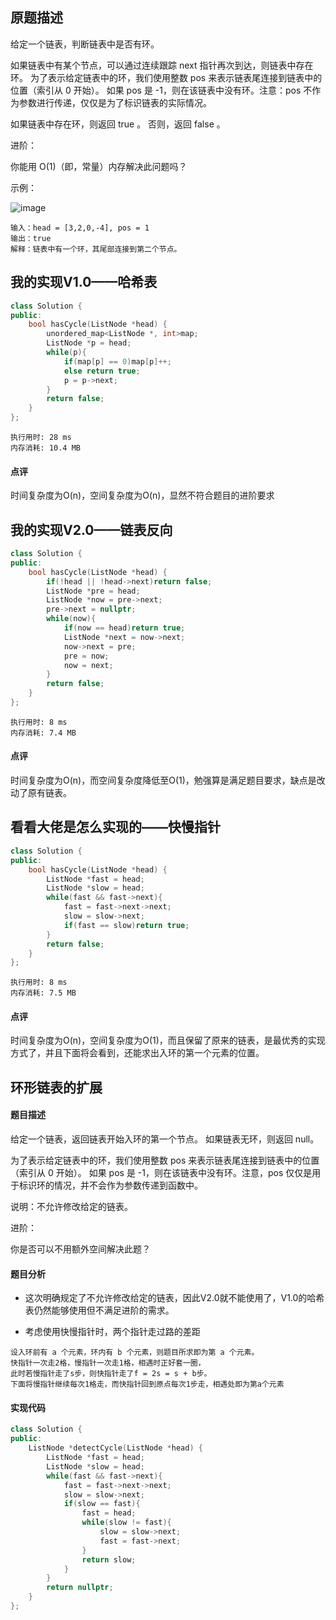 ## 原题描述
给定一个链表，判断链表中是否有环。

如果链表中有某个节点，可以通过连续跟踪 next 指针再次到达，则链表中存在环。 为了表示给定链表中的环，我们使用整数 pos 来表示链表尾连接到链表中的位置（索引从 0 开始）。 如果 pos 是 -1，则在该链表中没有环。注意：pos 不作为参数进行传递，仅仅是为了标识链表的实际情况。

如果链表中存在环，则返回 true 。 否则，返回 false 。


进阶：

你能用 O(1)（即，常量）内存解决此问题吗？

示例：

![image](https://assets.leetcode-cn.com/aliyun-lc-upload/uploads/2018/12/07/circularlinkedlist.png)

```
输入：head = [3,2,0,-4], pos = 1
输出：true
解释：链表中有一个环，其尾部连接到第二个节点。
```

## 我的实现V1.0——哈希表

```cpp
class Solution {
public:
    bool hasCycle(ListNode *head) {
        unordered_map<ListNode *, int>map;
        ListNode *p = head;
        while(p){
            if(map[p] == 0)map[p]++;
            else return true;
            p = p->next;
        }
        return false;
    }
};
```

```
执行用时: 28 ms
内存消耗: 10.4 MB
```

#### 点评
时间复杂度为O(n)，空间复杂度为O(n)，显然不符合题目的进阶要求

## 我的实现V2.0——链表反向

```cpp
class Solution {
public:
    bool hasCycle(ListNode *head) {
        if(!head || !head->next)return false;
        ListNode *pre = head;
        ListNode *now = pre->next;
        pre->next = nullptr;
        while(now){
            if(now == head)return true;
            ListNode *next = now->next;
            now->next = pre;
            pre = now;
            now = next;
        }
        return false;
    }
};
```

```
执行用时: 8 ms
内存消耗: 7.4 MB
```

#### 点评
时间复杂度为O(n)，而空间复杂度降低至O(1)，勉强算是满足题目要求，缺点是改动了原有链表。

## 看看大佬是怎么实现的——快慢指针

```cpp
class Solution {
public:
    bool hasCycle(ListNode *head) {
        ListNode *fast = head;
        ListNode *slow = head;
        while(fast && fast->next){
            fast = fast->next->next;
            slow = slow->next;
            if(fast == slow)return true;
        }
        return false;
    }
};
```

```
执行用时: 8 ms
内存消耗: 7.5 MB
```

#### 点评
时间复杂度为O(n)，空间复杂度为O(1)，而且保留了原来的链表，是最优秀的实现方式了，并且下面将会看到，还能求出入环的第一个元素的位置。

## 环形链表的扩展
#### 题目描述
给定一个链表，返回链表开始入环的第一个节点。 如果链表无环，则返回 null。

为了表示给定链表中的环，我们使用整数 pos 来表示链表尾连接到链表中的位置（索引从 0 开始）。 如果 pos 是 -1，则在该链表中没有环。注意，pos 仅仅是用于标识环的情况，并不会作为参数传递到函数中。

说明：不允许修改给定的链表。

进阶：

你是否可以不用额外空间解决此题？

#### 题目分析
- 这次明确规定了不允许修改给定的链表，因此V2.0就不能使用了，V1.0的哈希表仍然能够使用但不满足进阶的需求。

- 考虑使用快慢指针时，两个指针走过路的差距


```
设入环前有 a 个元素，环内有 b 个元素，则题目所求即为第 a 个元素。
快指针一次走2格，慢指针一次走1格，相遇时正好套一圈，
此时若慢指针走了s步，则快指针走了f = 2s = s + b步。
下面将慢指针继续每次1格走，而快指针回到原点每次1步走，相遇处即为第a个元素
```

#### 实现代码

```cpp
class Solution {
public:
    ListNode *detectCycle(ListNode *head) {
        ListNode *fast = head;
        ListNode *slow = head;
        while(fast && fast->next){
            fast = fast->next->next;
            slow = slow->next;
            if(slow == fast){
                fast = head;
                while(slow != fast){
                    slow = slow->next;
                    fast = fast->next;
                }
                return slow;
            }
        }
        return nullptr;
    }
};
```



